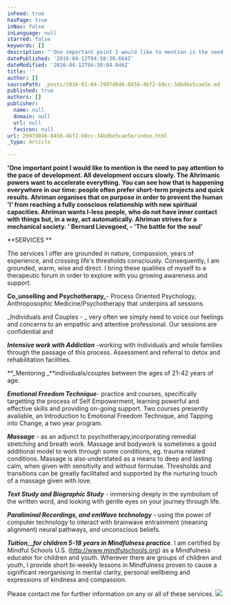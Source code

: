 ```yaml
---
inFeed: true
hasPage: true
inNav: false
inLanguage: null
starred: false
keywords: []
description: "'One important point I would like to mention is the need to pay attention to the pace of development. All development occurs slowly. The Ahrimanic powers want to accelerate everything. You can see how that is happening everywhere in our time: people often prefer short-term projects and quick results. Ahriman organises that on purpose in order to prevent the human 'I' from reaching a fully conscious relationship with new spiritual capacities. Ahriman wants I-less people, who do not have inner contact with things but, in a way, act automatically. Ahriman strives for a mechanical society. '\n\nBernard Lievegoed, - \_'The battle for the soul'"
datePublished: '2016-04-12T04:58:30.664Z'
dateModified: '2016-04-12T04:58:04.046Z'
title: ''
author: []
sourcePath: _posts/2016-02-04-2997d046-8456-4bf2-b0cc-34bd6e5cae5e.md
published: true
authors: []
publisher:
  name: null
  domain: null
  url: null
  favicon: null
url: 2997d046-8456-4bf2-b0cc-34bd6e5cae5e/index.html
_type: Article

---
```

**'One important point I would like to mention is the need to pay attention to the pace of development. All development occurs slowly. The Ahrimanic powers want to accelerate everything. You can see how that is happening everywhere in our time: people often prefer short-term projects and quick results. Ahriman organises that on purpose in order to prevent the human 'I' from reaching a fully conscious relationship with new spiritual capacities. Ahriman wants I-less people, who do not have inner contact with things but, in a way, act automatically. Ahriman strives for a mechanical society. '
Bernard Lievegoed, -  'The battle for the soul'**

**SERVICES **

The services I offer are grounded in nature, compassion, years of experience, and crossing life's thresholds consciously. Consequently, I am grounded, warm, wise and direct. I bring these qualities of myself to a therapeutic forum in order to explore with you growing awareness and support. 

**Co_unselling and Psychotherapy_**-  Process Oriented Psychology, Anthroposophic Medicine/Psychotherapy that underpins all sessions. 

_Individuals and Couples - _ very often we simply need to voice our feelings and concerns to an empathic and attentive professional. Our sessions are confidential and 

**_Intensive work with Addiction_** -working with individuals and whole families through the passage of this process. Assessment and referral to detox and rehabilitation facilities. 

**_Mentoring _**individuals/couples between the ages of 21-42 years of age. 

**_Emotional Freedom Technique_**- practice and courses, specifically targetting the process of Self Empowerment, learning powerful and effective skills and providing on-going support. Two courses presently available, an Introduction to Emotional Freedom Technique, and Tapping into Change, a two year program. 

**_Massage_** - as an adjunct to psychotherapy,incorporating remedial stretching and breath work. Massage and bodywork is sometimes a good additional model to work through some conditions, eg. trauma related conditions. Massage is also understated as a means to deep and lasting calm, when given with sensitivity and without formulae. Thresholds and transitions can be greatly facilitated and supported by the nurturing touch of a massage given with love. 

**_Text Study and Biographic Study_** - immersing deeply in the symbolism of the written word, and looking with gentle eyes on your journey through life. 

**_Paraliminal Recordings, and emWave technology_** - using the power of computer technology to interact with brainwave entrainment (meaning alignment)  neural pathways, and unconscious beliefs. 

_**Tuition**__**for children 5-18 years in Mindfulness practice**_. I am certified by Mindful Schools U.S. (http://www.mindfulschools.org) as a Mindfulness educator for children and youth. Wherever there are groups of children and youth, I provide short bi-weekly lessons in Mindfulness  proven to cause a significant reorganising in mental clarity, personal wellbeing and expressions of kindness and compassion.  

Please contact me for further information on any or all of these services. ![](https://the-grid-user-content.s3-us-west-2.amazonaws.com/74232932-7976-4185-92a0-900bc61090b5.jpg)
